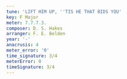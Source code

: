 ```yaml
---
tune: 'LIFT HIM UP, ''TIS HE THAT BIDS YOU'
key: F Major
meter: 7.7.7.3.
composer: D. S. Hakes
arranger: F. E. Belden
year: '-'
anacrusis: 4
meter_error: '0'
time_signature: 3/4
meterError: 0
timeSignature: 3/4
---
```

